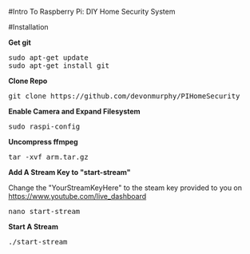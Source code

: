 #Intro To Raspberry Pi: DIY Home Security System


#Installation

**Get git**
<pre>
sudo apt-get update
sudo apt-get install git
</pre>

**Clone Repo**
<pre>
git clone https://github.com/devonmurphy/PIHomeSecurity
</pre>

**Enable Camera and Expand Filesystem**
<pre>
sudo raspi-config
</pre>

**Uncompress ffmpeg**
<pre>
tar -xvf arm.tar.gz
</pre>

**Add A Stream Key to "start-stream"**


Change the "YourStreamKeyHere" to the steam key provided to you on https://www.youtube.com/live_dashboard
<pre>
nano start-stream
</pre>

**Start A Stream**
<pre>
./start-stream
</pre>
